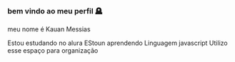 ### bem vindo ao meu perfil 🪦

meu nome é Kauan Messias

Estou estudando no alura
EStoun aprendendo Linguagem javascript
Utilizo esse espaço para organização
